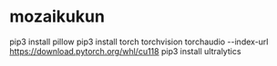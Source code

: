 # mozaikukun

pip3 install pillow
pip3 install torch torchvision torchaudio --index-url https://download.pytorch.org/whl/cu118
pip3 install ultralytics

